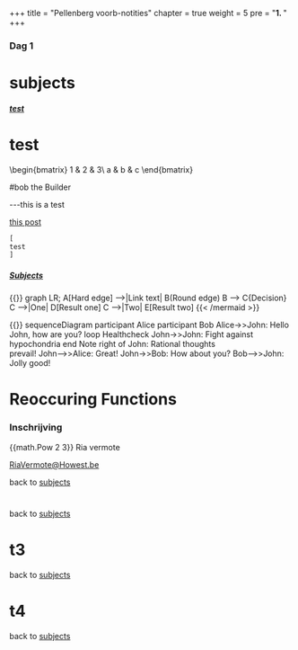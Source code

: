 +++
title = "Pellenberg voorb-notities"
chapter = true
weight = 5
pre = "<b>1. </b>"
+++

### Dag 1
# subjects

##### [test](#test)             



# test

\begin{bmatrix}
1 & 2 & 3\\
a & b & c
\end{bmatrix}

#bob the Builder

---this is a test


[this post](http://localhost:1313/voorb-algemen/notes/#t2)

```python
[
test
]
```
##### [Subjects](#subjects) 
{{<mermaid align="left">}}
graph LR;
    A[Hard edge] -->|Link text| B(Round edge)
    B --> C{Decision}
    C -->|One| D[Result one]
    C -->|Two| E[Result two]
{{< /mermaid >}}

{{<mermaid align="left">}}
sequenceDiagram
    participant Alice
    participant Bob
    Alice->>John: Hello John, how are you?
    loop Healthcheck
        John->>John: Fight against hypochondria
    end
    Note right of John: Rational thoughts <br/>prevail!
    John-->>Alice: Great!
    John->>Bob: How about you?
    Bob-->>John: Jolly good!



# Reoccuring Functions


### Inschrijving

{{math.Pow 2 3}}
Ria vermote

RiaVermote@Howest.be


back to [subjects](#subjects)
#


back to [subjects](#subjects)
# t3

  
back to [subjects](#subjects)
# t4

  
back to [subjects](#subjects)